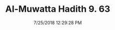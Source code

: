 ---
title        : "Al-Muwatta Hadith 9. 63"
date         : 7/25/2018 12:29:28 PM
draft        : false
type         : "hadith"
layout       : "hadith"
BookCode     : "AMH"
VolumeNumber : "9"
HadithNumber : "63"
categories  :  ["Prayer, Shortening - Placing the Hands Flat on the Surface by the Face when Prostrating"]
---